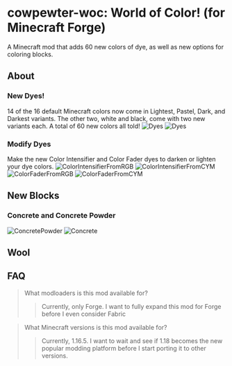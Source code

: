 # cowpewter-woc: World of Color! (for Minecraft Forge)
A Minecraft mod that adds 60 new colors of dye, as well as new options for coloring blocks.

## About
### New Dyes!
14 of the 16 default Minecraft colors now come in Lightest, Pastel, Dark, and Darkest variants. The other two, white and black, come with two new variants each. A total of 60 new colors all told!
![Dyes](https://github.com/cowpewter/mc-world-of-color/blob/main/docs/img/Dyes1.png)
![Dyes](https://github.com/cowpewter/mc-world-of-color/blob/main/docs/img/Dyes2.png)

### Modify Dyes
Make the new Color Intensifier and Color Fader dyes to darken or lighten your dye colors.
![ColorIntensifierFromRGB](https://github.com/cowpewter/mc-world-of-color/blob/main/docs/img/ColorIntensifierFromRGB.png)
![ColorIntensifierFromCYM](https://github.com/cowpewter/mc-world-of-color/blob/main/docs/img/ColorIntensifierFromCYM.png)
![ColorFaderFromRGB](https://github.com/cowpewter/mc-world-of-color/blob/main/docs/img/ColorFaderFromRGB.png)
![ColorFaderFromCYM](https://github.com/cowpewter/mc-world-of-color/blob/main/docs/img/ColorFaderFromCYM.png)

## New Blocks
### Concrete and Concrete Powder
![ConcretePowder](https://github.com/cowpewter/mc-world-of-color/blob/main/docs/img/ConcretePowder.png)
![Concrete](https://github.com/cowpewter/mc-world-of-color/blob/main/docs/img/Concrete.png)

## Wool


## FAQ

> What modloaders is this mod available for?
>> Currently, only Forge. I want to fully expand this mod for Forge before I even consider Fabric

> What Minecraft versions is this mod available for?
>> Currently, 1.16.5. I want to wait and see if 1.18 becomes the new popular modding platform before I start porting it to other versions.


